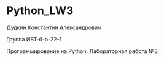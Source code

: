 # Python_LW3
Дудкин Константин Александрович

Группа ИВТ-б-о-22-1

Программирование на Python. Лабораторная работа №3
